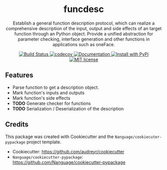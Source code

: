 <div align="center">
<h1> funcdesc </h1>

<p> Establish a general function description protocol, which can realize a comprehensive description of the input, output and side effects of an target function through an Python object. Provide a unified abstraction for parameter checking, interface generation and other functions in applications such as oneFace. </p>

<p>
    <a href="https://github.com/Nanguage/funcdesc/actions/workflows/build_and_test.yml">
        <img src="https://github.com/Nanguage/funcdesc/actions/workflows/build_and_test.yml/badge.svg" alt="Build Status">
    </a>
    <a href="https://app.codecov.io/gh/Nanguage/funcdesc">
        <img src="https://codecov.io/gh/Nanguage/funcdesc/branch/master/graph/badge.svg" alt="codecov">
    </a>
    <a href="https://funcdesc.readthedocs.io/en/latest/">
    	<img src="https://readthedocs.org/projects/funcdesc/badge/?version=latest" alt="Documentation">
    </a>
  <a href="https://pypi.org/project/funcdesc/">
    <img src="https://img.shields.io/pypi/v/funcdesc.svg" alt="Install with PyPi" />
  </a>
  <a href="https://github.com/Nanguage/funcdesc/blob/master/LICENSE">
    <img src="https://img.shields.io/github/license/Nanguage/funcdesc" alt="MIT license" />
  </a>
</p>
</div>


## Features

* Parse function to get a description object.
* Mark function's inputs and outputs
* Mark function's side effects
* **TODO** Generate checker for functions
* **TODO** Serialization / Deserialization of the description

## Credits

This package was created with Cookiecutter and the `Nanguage/cookiecuter-pypackage` project template.

+ Cookiecutter: https://github.com/audreyr/cookiecutter
+ `Nanguage/cookiecutter-pypackage`: https://github.com/Nanguage/cookiecutter-pypackage
